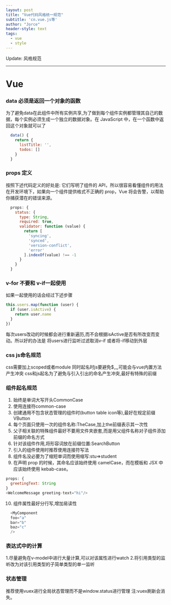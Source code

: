 ```yaml
---
layout: post
title: "Vue代码风格统一规范"
subtitle: 'cn.vue.js等'
author: "Jorce"
header-style: text
tags:
  - vue
  - style
---
```


Update: 风格规范

---

# Vue

### data 必须是返回一个对象的函数

为了避免data在此组件中所有实例共享,为了做到每个组件实例都管理其自己的数据，每个实例必须生成一个独立的数据对象。在 JavaScript 中，在一个函数中返回这个对象就可以了
```js
  data() {
    return {
      listTitle: '',
      todos: []
    }
  }
```
### props 定义
按照下述代码定义的好处是:
它们写明了组件的 API，所以很容易看懂组件的用法
在开发环境下，如果向一个组件提供格式不正确的 prop，Vue 将会告警，以帮助你捕获潜在的错误来源。
```js
  props: {
    status: {
      type: String,
      required: true,
      validator: function (value) {
        return [
          'syncing',
          'synced',
          'version-conflict',
          'error'
        ].indexOf(value) !== -1
      }
    }
  }
```

### v-for 不要和 v-if一起使用
如果一起使用的话会经过下述步骤
```js
this.users.map(function (user) {
  if (user.isActive) {
    return user.name
  }
})
```
每次users改动的时候都会进行重新遍历,而不会根据isActive是否有所改变而变动。所以好的办法是
将users进行监听过滤取消v-if 或者将-if移动到外层

### css js命名规范
css需要加上scoped或者module
同时起名时js要避免$,_,可能会与vue内置方法产生冲突
css和js起名为了避免与引入引出的命名产生冲突,最好有特殊的前缀

### 组件起名规范

1. 始终是单词大写开头CommonCase
2. 使用连接符common-case
3. 创建通用不包含状态管理的组件时(button table icon等),最好在规定前缀VButton
4. 每个页面只使用一次的组件名称:TheCase,加上the前缀表示其一次性
5. 父子相关联的特殊组件最好不要用文件夹嵌套,而是用父组件名称对子组件添加前缀的命名方式
6. 针对该组件作用,将形容词放在前缀位置:SearchButton
7. 引入的组件使用时推荐使用连接符<my-component></my-component>写法
8. 组件名没必要为了缩短单词而使用缩写:stu=>student
9. 在声明 prop 的时候，其命名应该始终使用 camelCase，而在模板和 JSX 中应该始终使用 kebab-case。

```js
props: {
  greetingText: String
}
<WelcomeMessage greeting-text="hi"/>
```

10. 组件属性最好分行写,增加易读性

```js
  <MyComponent
  foo="a"
  bar="b"
  baz="c"
  />
```

### 表达式中的计算

1.尽量避免在v-model中进行大量计算,可以对该属性进行watch
2.将引用类型的监听改为对该引用类型的子简单类型的单一监听

### 状态管理
推荐使用vuex进行全局状态管理而不是window.status进行管理
注:vuex刷新会消失。
